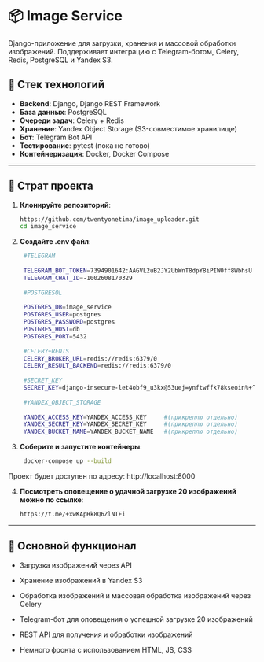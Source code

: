# 📦 Image Service

Django-приложение для загрузки, хранения и массовой обработки изображений. Поддерживает интеграцию с Telegram-ботом, Celery, Redis, PostgreSQL и Yandex S3.

## 🧰 Стек технологий

- **Backend**: Django, Django REST Framework  
- **База данных**: PostgreSQL  
- **Очереди задач**: Celery + Redis  
- **Хранение**: Yandex Object Storage (S3-совместимое хранилище)  
- **Бот**: Telegram Bot API  
- **Тестирование**: pytest  (пока не готово)
- **Контейнеризация**: Docker, Docker Compose

---

## 🚀 Страт проекта

1. **Клонируйте репозиторий**:

   ```bash
   https://github.com/twentyonetima/image_uploader.git
   cd image_service
   ```
   
2. **Создайте .env файл**:
   ```bash
    #TELEGRAM
    
    TELEGRAM_BOT_TOKEN=7394901642:AAGVL2uB2JY2UbWnT8dpY8iPIW0ff8WbhsU
    TELEGRAM_CHAT_ID=-1002608170329
    
    #POSTGRESQL
    
    POSTGRES_DB=image_service
    POSTGRES_USER=postgres
    POSTGRES_PASSWORD=postgres
    POSTGRES_HOST=db
    POSTGRES_PORT=5432
    
    #CELERY+REDIS
    CELERY_BROKER_URL=redis://redis:6379/0
    CELERY_RESULT_BACKEND=redis://redis:6379/0
    
    #SECRET_KEY
    SECRET_KEY=django-insecure-let4obf9_u3kx@53uej=ynftwffk78kseoin%+^a4s2bj+xb(^
    
    #YANDEX_OBJECT_STORAGE
    
    YANDEX_ACCESS_KEY=YANDEX_ACCESS_KEY     #(прикреплю отдельно)
    YANDEX_SECRET_KEY=YANDEX_SECRET_KEY     #(прикреплю отдельно)
    YANDEX_BUCKET_NAME=YANDEX_BUCKET_NAME   #(прикреплю отдельно)
   ```
   
3. **Соберите и запустите контейнеры**:

   ```bash
    docker-compose up --build
   ```

Проект будет доступен по адресу: http://localhost:8000

4. **Посмотреть оповещение о удачной загрузке 20 изображений можно по ссылке**:

    ```bash
    https://t.me/+xwKApHk8Q6ZlNTFi
    ```

---

## 📂 Основной функционал
- Загрузка изображений через API

- Хранение изображений в Yandex S3

- Обработка изображений и массовая обработка изображений через Celery

- Telegram-бот для оповещения о успешной загрузке 20 изображений

- REST API для получения и обработки изображений

- Немного фронта с использованием HTML, JS, CSS